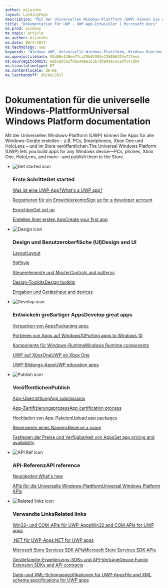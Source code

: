 ```yaml
---
author: mijacobs
layout: LandingPage
description: "Mit der Universellen Windows-Plattform (UWP) können Sie Apps für alle Windows-Geräte erstellen – z.B. PCs, Smartphones, Xbox One und HoloLens – und im Store veröffentlichen."
title: "Dokumentation für UWP - UWP-App-Entwickler | Microsoft Docs"
ms.prod: windows
ms.topic: article
ms.author: mijacobs
ms.date: 08/4/2017
ms.technology: uwp
keywords: "Windows UWP, Universelle Windows-Plattform, Windows-Runtime-APIs, Windows-API, Windows-API-Referenz, Winrt-API, Windows-API-Referenz, UWP-API, UWP-API-Referenz, UWP entwickeln, Entwerfen von UWP, UWP veröffentlichen"
ms.openlocfilehash: 92d80e140ee77ca29b04303e226056324e774eeb
ms.sourcegitcommit: 0ebc8dca2fd9149ea163b7db9daa14520fc41db4
ms.translationtype: HT
ms.contentlocale: de-DE
ms.lasthandoff: 08/08/2017
---
```

# <a name="universal-windows-platform-documentation"></a><span data-ttu-id="88986-104">Dokumentation für die universelle Windows-Plattform</span><span class="sxs-lookup"><span data-stu-id="88986-104">Universal Windows Platform documentation</span></span>
<span data-ttu-id="88986-105">Mit der Universellen Windows-Plattform (UWP) können Sie Apps für alle Windows-Geräte erstellen – z.B. PCs, Smartphones, Xbox One und HoloLens – und im Store veröffentlichen.</span><span class="sxs-lookup"><span data-stu-id="88986-105">The Universal Windows Platform (UWP) lets you build apps for any Windows device—PCs, phones, Xbox One, HoloLens, and more—and publish them to the Store.</span></span>

<ul class="panelContent cardsF">
    <li>
        <div class="cardSize">
            <div class="cardPadding">
                <div class="card">
                    <div class="cardImageOuter">
                        <div class="cardImage">
                            <img src="/media/common/i_get-started.svg" alt="Get started icon" />
                        </div>
                    </div>
                    <div class="cardText">
                        <h3><span data-ttu-id="88986-106">Erste Schritte</span><span class="sxs-lookup"><span data-stu-id="88986-106">Get started</span></span></h3>
                        <p>
                            <a href="get-started/whats-a-uwp.md"><span data-ttu-id="88986-107">Was ist eine UWP-App?</span><span class="sxs-lookup"><span data-stu-id="88986-107">What's a UWP app?</span></span></a>
                        </p>
                        <p>
                            <a href="get-started/sign-up.md"><span data-ttu-id="88986-108">Registrieren für ein Entwicklerkonto</span><span class="sxs-lookup"><span data-stu-id="88986-108">Sign up for a developer account</span></span></a>
                        </p>
                        <p>
                            <a href="get-started/get-set-up.md"><span data-ttu-id="88986-109">Einrichten</span><span class="sxs-lookup"><span data-stu-id="88986-109">Get set up</span></span></a>
                        </p>
                        <p>
                            <a href="get-started/your-first-app.md"><span data-ttu-id="88986-110">Erstellen Ihrer ersten App</span><span class="sxs-lookup"><span data-stu-id="88986-110">Create your first app</span></span></a>
                        </p>
                    </div>
                </div>
            </div>
        </div>
    </li>
    <li>
        <div class="cardSize">
            <div class="cardPadding">
                <div class="card">
                    <div class="cardImageOuter">
                        <div class="cardImage">
                            <img src="/media/common/i_management.svg" alt="Design icon" />
                        </div>
                    </div>
                    <div class="cardText">
                        <h3><span data-ttu-id="88986-111">Design und Benutzeroberfläche (UI)</span><span class="sxs-lookup"><span data-stu-id="88986-111">Design and UI</span></span></h3>
                        <p>
                            <a href="layout/index.md"><span data-ttu-id="88986-112">Layout</span><span class="sxs-lookup"><span data-stu-id="88986-112">Layout</span></span></a>
                        </p>
                        <p>
                            <a href="style/index.md"><span data-ttu-id="88986-113">Stil</span><span class="sxs-lookup"><span data-stu-id="88986-113">Style</span></span></a>
                        </p>
                        <p>
                            <a href="controls-and-patterns/index.md"><span data-ttu-id="88986-114">Steuerelemente und Muster</span><span class="sxs-lookup"><span data-stu-id="88986-114">Controls and patterns</span></span></a>
                        </p>
                        <p>
                            <a href="design-downloads/index.md"><span data-ttu-id="88986-115">Design-Toolkits</span><span class="sxs-lookup"><span data-stu-id="88986-115">Design toolkits</span></span></a>
                        </p>
                        <p>
                            <a href="input-and-devices/index.md"><span data-ttu-id="88986-116">Eingaben und Geräte</span><span class="sxs-lookup"><span data-stu-id="88986-116">Input and devices</span></span></a>
                        </p>
                    </div>
                </div>
            </div>
        </div>
    </li>
    <li>
        <div class="cardSize">
            <div class="cardPadding">
                <div class="card">
                    <div class="cardImageOuter">
                        <div class="cardImage">
                            <img src="/media/common/i_code-edit.svg" alt="Develop icon" />
                        </div>
                    </div>
                    <div class="cardText">
                        <h3><span data-ttu-id="88986-117">Entwickeln großartiger Apps</span><span class="sxs-lookup"><span data-stu-id="88986-117">Develop great apps</span></span></h3>
                        <p>
                            <a href="packaging/index.md"><span data-ttu-id="88986-118">Verpacken von Apps</span><span class="sxs-lookup"><span data-stu-id="88986-118">Packaging apps</span></span></a>
                        </p>
                        <p>
                            <a href="porting/index.md"><span data-ttu-id="88986-119">Portieren von Apps auf Windows10</span><span class="sxs-lookup"><span data-stu-id="88986-119">Porting apps to Windows 10</span></span></a>
                        </p>
                        <p>
                            <a href="winrt-components/index.md"><span data-ttu-id="88986-120">Komponente für Windows-Runtime</span><span class="sxs-lookup"><span data-stu-id="88986-120">Windows Runtime components</span></span></a>
                        </p>
                        <p>
                            <a href="xbox-apps/index.md"><span data-ttu-id="88986-121">UWP auf XboxOne</span><span class="sxs-lookup"><span data-stu-id="88986-121">UWP on Xbox One</span></span></a>
                        </p>
                        <p>
                            <a href="apps-for-education/index.md"><span data-ttu-id="88986-122">UWP-Bildungs-Apps</span><span class="sxs-lookup"><span data-stu-id="88986-122">UWP education apps</span></span></a>
                        </p>
                    </div>
                </div>
            </div>
        </div>
    </li>
    <li>
        <div class="cardSize">
            <div class="cardPadding">
                <div class="card">
                    <div class="cardImageOuter">
                        <div class="cardImage">
                            <img src="/media/common/i_upgrade.svg" alt="Publish icon" />
                        </div>
                    </div>
                    <div class="cardText">
                        <h3><span data-ttu-id="88986-123">Veröffentlichen</span><span class="sxs-lookup"><span data-stu-id="88986-123">Publish</span></span></h3>
                        <p>
                            <a href="publish/app-submissions.md"><span data-ttu-id="88986-124">App-Übermittlung</span><span class="sxs-lookup"><span data-stu-id="88986-124">App submissions</span></span></a>
                        </p>
                        <p>
                            <a href="publish/the-app-certification-process.md"><span data-ttu-id="88986-125">App-Zertifizierungsprozess</span><span class="sxs-lookup"><span data-stu-id="88986-125">App certification process</span></span></a>
                        </p>
                        <p>
                            <a href="publish/upload-app-packages.md"><span data-ttu-id="88986-126">Hochladen von App-Paketen</span><span class="sxs-lookup"><span data-stu-id="88986-126">Upload app packages</span></span></a>
                        </p>
                        <p>
                            <a href="publish/create-your-app-by-reserving-a-name.md"><span data-ttu-id="88986-127">Reservieren eines Namens</span><span class="sxs-lookup"><span data-stu-id="88986-127">Reserve a name</span></span></a>
                        </p>
                        <p>
                            <a href="publish/set-app-pricing-and-availability.md"><span data-ttu-id="88986-128">Festlegen der Preise und Verfügbarkeit von Apps</span><span class="sxs-lookup"><span data-stu-id="88986-128">Set app pricing and availability</span></span></a>
                        </p>
                    </div>
                </div>
            </div>
        </div>
    </li>
    <li>
        <div class="cardSize">
            <div class="cardPadding">
                <div class="card">
                    <div class="cardImageOuter">
                        <div class="cardImage">
                            <img src="/media/common/i_api-reference.svg" alt="API Ref icon" />
                        </div>
                    </div>
                    <div class="cardText">
                        <h3><span data-ttu-id="88986-129">API-Referenz</span><span class="sxs-lookup"><span data-stu-id="88986-129">API reference</span></span></h3>
                        <p>
                            <a href="whats-new/windows-10-version-1703.md"><span data-ttu-id="88986-130">Neuigkeiten:</span><span class="sxs-lookup"><span data-stu-id="88986-130">What's new</span></span></a>
                        </p>
                        <p>
                            <a href="//docs.microsoft.com/uwp/"><span data-ttu-id="88986-131">APIs für die Universelle Windows-Plattform</span><span class="sxs-lookup"><span data-stu-id="88986-131">Universal Windows Platform APIs</span></span></a>
                        </p>
                    </div>
                </div>
            </div>
        </div>
    </li>
    <li>
        <div class="cardSize">
            <div class="cardPadding">
                <div class="card">
                    <div class="cardImageOuter">
                        <div class="cardImage">
                            <img src="/media/common/i_multi-connect.svg" alt="Related links icon" />
                        </div>
                    </div>
                    <div class="cardText">
                        <h3><span data-ttu-id="88986-132">Verwandte Links</span><span class="sxs-lookup"><span data-stu-id="88986-132">Related links</span></span></h3>
                        <p>
                            <a href="//docs.microsoft.com/uwp/win32-and-com/win32-and-com-for-uwp-apps"><span data-ttu-id="88986-133">Win32- und COM-APIs für UWP-Apps</span><span class="sxs-lookup"><span data-stu-id="88986-133">Win32 and COM APIs for UWP apps</span></span></a>
                        </p>
                        <p>
                            <a href="//msdn.microsoft.com/library/windows/apps/mt185501.aspx"><span data-ttu-id="88986-134">.NET für UWP-Apps</span><span class="sxs-lookup"><span data-stu-id="88986-134">.NET for UWP apps</span></span></a>
                        </p>
                        <p>
                            <a href="//msdn.microsoft.com/library/windows/apps/mt691886.aspx"><span data-ttu-id="88986-135">Microsoft Store Services SDK APIs</span><span class="sxs-lookup"><span data-stu-id="88986-135">Microsoft Store Services SDK APIs</span></span></a>
                        </p>
                        <p>
                            <a href="//docs.microsoft.com/en-us/uwp/extension-sdks"><span data-ttu-id="88986-136">Gerätefamilie-Erweiterungs-SDKs und API-Verträge</span><span class="sxs-lookup"><span data-stu-id="88986-136">Device Family Extension SDKs and API contracts</span></span></a>
                        </p>
                        <p>
                            <a href="//docs.microsoft.com/uwp/schemas/"><span data-ttu-id="88986-137">Datei-und XML-Schemaspezifikationen für UWP-Apps</span><span class="sxs-lookup"><span data-stu-id="88986-137">File and XML schema specifications for UWP apps</span></span></a>
                        </p>
                    </div>
                </div>
            </div>
        </div>
    </li>
</ul>
